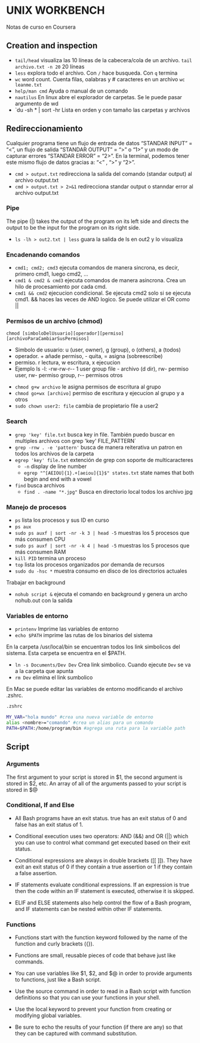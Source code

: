 # UNIX WORKBENCH
Notas de curso en Coursera

## Creation and inspection
 - `tail/head` visualiza las 10 líneas de la cabecera/cola de un archivo. `tail archivo.txt -n 20` 20 líneas  
 - `less` explora todo el archivo. Con `/` hace busqueda. Con `q` termina
 - `wc` word count. Cuenta filas, oalabras y # caracteres en un archivo
 `wc leanme.txt`
 - `help/man cmd` Ayuda o manual de un comando
 - `nautilus` En linux abre el explorador de carpetas. Se le puede pasar argumento de wd
 - `du -sh * | sort -hr Lista en orden y con tamaño las carpetas y archivos 

## Redireccionamiento  
Cualquier programa tiene un flujo de entrada de datos “STANDAR INPUT” = “<”, un flujo de salida “STANDAR OUTPUT” = “>” o “1>” y un modo de capturar errores “STANDAR ERROR” = “2>”. En la terminal, podemos tener este mismo flujo de datos gracias a: “<” , “>” y “2>”.
  - `cmd > output.txt` redirecciona la salida del comando (standar output) al archivo output.txt   
  - `cmd > output.txt > 2>&1` redirecciona standar output o stanndar error al archivo output.txt  

### Pipe 
The pipe (|) takes the output of the program on its left side and directs the output to be the input for the program on its right side.  
 - `ls -lh > out2.txt | less` guara la salida de ls en out2 y lo visualiza 

### Encadenando comandos
 - `cmd1; cmd2; cmd3` ejecuta comandos de manera sincrona, es decir, primero cmd1, luego cmd2, ...  
 - `cmd1 & cmd2 & cmd3` ejecuta comandos de manera asincrona. Crea un hilo de procesamiento por cada cmd. 
 - `cmd1 && cmd2` ejecucion condicional. Se ejecuta cmd2 solo si se ejecuta cmd1. && haces las veces de AND logico. Se puede utilizar el OR como ||

### Permisos de un archivo (chmod)

`chmod [simboloDelUsuario][operador][permiso] [archivoParaCambiarSusPermisos]`  
* Simbolo de usuario: u (user, owner), g (group), o (others), a (todos)
* operador. + añade permiso, - quita, = asigna (sobreescribe)  
* permiso. r lectura, w escritura, x ejecucion
* Ejemplo ls -l: -rw-rw-r-- 1 user group file - archivo (d dir), rw- permiso user, rw- permiso group, r-- permisos otros

 - `chmod g+w archivo` le asigna permisos de escritura al grupo  
 - `chmod go+wx [archivo]` permiso de escritura y ejecucion al grupo y a otros  
 - `sudo chown user2: file` cambia de propietario file a user2

### Search

- `grep 'key' file.txt` busca key in file. También puedo buscar en multiples archivos con grep 'key' FILE_PATTERN`
- `grep -rnw . -e 'pattern'` busca de manera reiterativa un patron en todos los archivos de la carpeta
- `egrep 'key' file.txt` extención de grep con soporte de multicaracteres 
  - `-n` display de line number 
  - `egrep "^[AEIOU]{1}.+[aeiou]{1}$" states.txt` state names that both begin and end with a vowel
- `find` busca archivos
  - `find . -name "*.jpg"` Busca en directorio local todos los archivo jpg

### Manejo de procesos
- `ps` lista los procesos y sus ID en curso
- `ps aux` 
- `sudo ps auxf | sort -nr -k 3 | head -5` muestras los 5 procesos que más consumen CPU
- `sudo ps auxf | sort -nr -k 4 | head -5` muestras los 5 procesos que más consumen RAM
- `kill PID` termina un proceso
- `top` lista los procesos organizados por demanda de recursos
- `sudo du -hsc *` muestra consumo en disco de los directorios actuales 


Trabajar en background
- `nohub script &` ejecuta el comando en background y genera un archo nohub.out con la salida

### Variables de entorno  

- `printenv`  Imprime las variables de entorno
- `echo $PATH` imprime las rutas de los binarios del sistema

En la carpeta /usr/local/bin se encuentran todos los link simbolicos del sistema. Esta carpeta se encuentra en el $PATH.  

- `ln -s Documents/Dev Dev`  Crea link simbolico. Cuando ejecute `Dev` se va a la carpeta que apunta
- `rm Dev` elimina el link sumbolico

En Mac se puede editar las variables de entorno modificando el archivo .zshrc. 

``` bash
.zshrc

MY_VAR="hola mundo" #crea una nueva variable de entorno
alias <nombre>="comando" #crea un alias para un comando
PATH=$PATH:/home/program/bin #agrega una ruta para la variable path
```




## Script

### Arguments 
The first argument to your script is stored in $1, the second argument is stored in $2, etc. An array of all of the arguments passed to your script is stored in $@

### Conditional, If and Else
- All Bash programs have an exit status. true has an exit status of 0 and false has an exit status of 1.

- Conditional execution uses two operators: AND (&&) and OR (||) which you can use to control what command get executed based on their exit status.

- Conditional expressions are always in double brackets ([[ ]]). They have exit an exit status of 0 if they contain a true assertion or 1 if they contain a false assertion.

- IF statements evaluate conditional expressions. If an expression is true then the code within an IF statement is executed, otherwise it is skipped.

- ELIF and ELSE statements also help control the flow of a Bash program, and IF statements can be nested within other IF statements.

### Functions
- Functions start with the function keyword followed by the name of the function and curly brackets ({}).

- Functions are small, reusable pieces of code that behave just like commands.

- You can use variables like $1, $2, and $@ in order to provide arguments to functions, just like a Bash script.

- Use the source command in order to read in a Bash script with function definitions so that you can use your functions in your shell.

- Use the local keyword to prevent your function from creating or modifying global variables.

- Be sure to echo the results of your function (if there are any) so that they can be captured with command substitution.